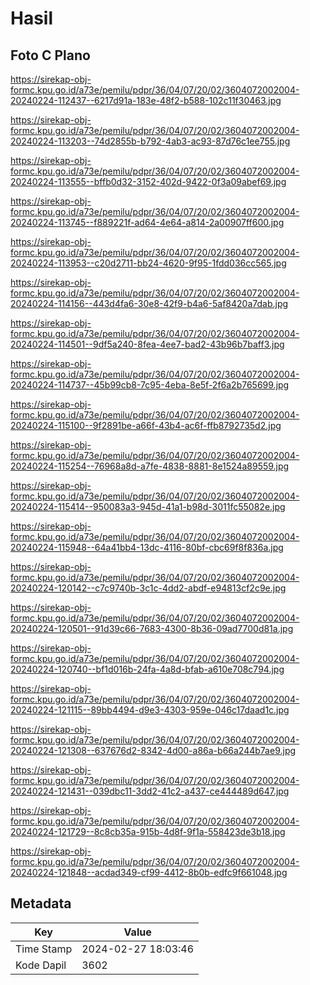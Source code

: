 # Hasil

## Foto C Plano

https://sirekap-obj-formc.kpu.go.id/a73e/pemilu/pdpr/36/04/07/20/02/3604072002004-20240224-112437--6217d91a-183e-48f2-b588-102c11f30463.jpg

https://sirekap-obj-formc.kpu.go.id/a73e/pemilu/pdpr/36/04/07/20/02/3604072002004-20240224-113203--74d2855b-b792-4ab3-ac93-87d76c1ee755.jpg

https://sirekap-obj-formc.kpu.go.id/a73e/pemilu/pdpr/36/04/07/20/02/3604072002004-20240224-113555--bffb0d32-3152-402d-9422-0f3a09abef69.jpg

https://sirekap-obj-formc.kpu.go.id/a73e/pemilu/pdpr/36/04/07/20/02/3604072002004-20240224-113745--f889221f-ad64-4e64-a814-2a00907ff600.jpg

https://sirekap-obj-formc.kpu.go.id/a73e/pemilu/pdpr/36/04/07/20/02/3604072002004-20240224-113953--c20d2711-bb24-4620-9f95-1fdd036cc565.jpg

https://sirekap-obj-formc.kpu.go.id/a73e/pemilu/pdpr/36/04/07/20/02/3604072002004-20240224-114156--443d4fa6-30e8-42f9-b4a6-5af8420a7dab.jpg

https://sirekap-obj-formc.kpu.go.id/a73e/pemilu/pdpr/36/04/07/20/02/3604072002004-20240224-114501--9df5a240-8fea-4ee7-bad2-43b96b7baff3.jpg

https://sirekap-obj-formc.kpu.go.id/a73e/pemilu/pdpr/36/04/07/20/02/3604072002004-20240224-114737--45b99cb8-7c95-4eba-8e5f-2f6a2b765699.jpg

https://sirekap-obj-formc.kpu.go.id/a73e/pemilu/pdpr/36/04/07/20/02/3604072002004-20240224-115100--9f2891be-a66f-43b4-ac6f-ffb8792735d2.jpg

https://sirekap-obj-formc.kpu.go.id/a73e/pemilu/pdpr/36/04/07/20/02/3604072002004-20240224-115254--76968a8d-a7fe-4838-8881-8e1524a89559.jpg

https://sirekap-obj-formc.kpu.go.id/a73e/pemilu/pdpr/36/04/07/20/02/3604072002004-20240224-115414--950083a3-945d-41a1-b98d-3011fc55082e.jpg

https://sirekap-obj-formc.kpu.go.id/a73e/pemilu/pdpr/36/04/07/20/02/3604072002004-20240224-115948--64a41bb4-13dc-4116-80bf-cbc69f8f836a.jpg

https://sirekap-obj-formc.kpu.go.id/a73e/pemilu/pdpr/36/04/07/20/02/3604072002004-20240224-120142--c7c9740b-3c1c-4dd2-abdf-e94813cf2c9e.jpg

https://sirekap-obj-formc.kpu.go.id/a73e/pemilu/pdpr/36/04/07/20/02/3604072002004-20240224-120501--91d39c66-7683-4300-8b36-09ad7700d81a.jpg

https://sirekap-obj-formc.kpu.go.id/a73e/pemilu/pdpr/36/04/07/20/02/3604072002004-20240224-120740--bf1d016b-24fa-4a8d-bfab-a610e708c794.jpg

https://sirekap-obj-formc.kpu.go.id/a73e/pemilu/pdpr/36/04/07/20/02/3604072002004-20240224-121115--89bb4494-d9e3-4303-959e-046c17daad1c.jpg

https://sirekap-obj-formc.kpu.go.id/a73e/pemilu/pdpr/36/04/07/20/02/3604072002004-20240224-121308--637676d2-8342-4d00-a86a-b66a244b7ae9.jpg

https://sirekap-obj-formc.kpu.go.id/a73e/pemilu/pdpr/36/04/07/20/02/3604072002004-20240224-121431--039dbc11-3dd2-41c2-a437-ce444489d647.jpg

https://sirekap-obj-formc.kpu.go.id/a73e/pemilu/pdpr/36/04/07/20/02/3604072002004-20240224-121729--8c8cb35a-915b-4d8f-9f1a-558423de3b18.jpg

https://sirekap-obj-formc.kpu.go.id/a73e/pemilu/pdpr/36/04/07/20/02/3604072002004-20240224-121848--acdad349-cf99-4412-8b0b-edfc9f661048.jpg


## Metadata

| Key        | Value               |
| ---------- | ------------------- |
| Time Stamp | 2024-02-27 18:03:46 |
| Kode Dapil | 3602                |



